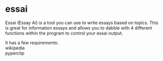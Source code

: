 # essai
Essai (Essay Ai) is a tool you can use to write essays based on topics. This is great for information essays and allows you to dabble with 4 different functions within the program to control your essai output.

It has a few requirements:<br>
wikipedia<br>
pyperclip<br>
